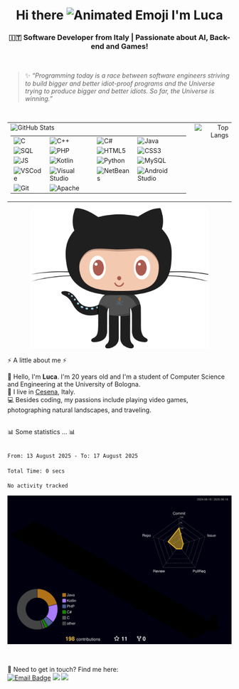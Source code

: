 <h1 align="center">Hi there <img src="https://iam-weijie.github.io/wave/hand-emoji.svg" alt="Animated Emoji" width="50" height="50"> I'm Luca</h1>


<h3 align="center">🇮🇹 Software Developer from Italy | Passionate about AI, Back-end and Games!</h3>

</br>

> ✨ *“Programming today is a race between software engineers striving to build bigger and better idiot-proof programs and the Universe trying to produce bigger and better idiots. So far, the Universe is winning.”*

</br>

<table align="center" cellpadding="0" cellspacing="0" border="0">
  <tr>
    <td valign="top" align="left" style="padding-right:12px;">
      <img src="https://github-readme-stats-black-alpha-63.vercel.app/api?username=Hachi-69&show_icons=true&hide_border=false&line_height=21&show_owner=true&theme=omni&count_private=true&v=3" alt="GitHub Stats" border="0" />
      <table cellpadding="0" cellspacing="4" border="0" style="margin-top:10px;">
        <tr>
          <td><img src="https://img.shields.io/badge/-C-A8B9CC?style=flat-square&logo=C&logoColor=white" alt="C" /></td>
          <td><img src="https://img.shields.io/badge/-C++-00599C?style=flat-square&logo=C%2B%2B&logoColor=white" alt="C++" /></td>
          <td><img src="https://img.shields.io/badge/-C%23-239120?style=flat-square&logo=C%23&logoColor=white" alt="C#" /></td>
          <td><img src="https://img.shields.io/badge/-Java-007396?style=flat-square&logo=Java&logoColor=white" alt="Java" /></td>
        </tr>
        <tr>
          <td><img src="https://img.shields.io/badge/-SQL-4479A1?style=flat-square&logo=MySQL&logoColor=white" alt="SQL" /></td>
          <td><img src="https://img.shields.io/badge/-PHP-777BB4?style=flat-square&logo=PHP&logoColor=white" alt="PHP" /></td>
          <td><img src="https://img.shields.io/badge/-HTML5-E34F26?style=flat-square&logo=HTML5&logoColor=white" alt="HTML5" /></td>
          <td><img src="https://img.shields.io/badge/-CSS3-1572B6?style=flat-square&logo=CSS3&logoColor=white" alt="CSS3" /></td>
        </tr>
        <tr>
          <td><img src="https://img.shields.io/badge/-JavaScript-F7DF1E?style=flat-square&logo=JavaScript&logoColor=black" alt="JS" /></td>
          <td><img src="https://img.shields.io/badge/-Kotlin-7F52FF?style=flat-square&logo=Kotlin&logoColor=white" alt="Kotlin" /></td>
          <td><img src="https://img.shields.io/badge/-Python-3776AB?style=flat-square&logo=Python&logoColor=white" alt="Python" /></td>
          <td><img src="https://img.shields.io/badge/-MySQL-4479A1?style=flat-square&logo=MySQL&logoColor=white" alt="MySQL" /></td>
        </tr>
        <tr>
          <td><img src="https://img.shields.io/badge/-Visual%20Studio%20Code-007ACC?style=flat-square&logo=Visual%20Studio%20Code&logoColor=white" alt="VSCode" /></td>
          <td><img src="https://img.shields.io/badge/-Visual%20Studio-5C2D91?style=flat-square&logo=Visual%20Studio&logoColor=white" alt="Visual Studio" /></td>
          <td><img src="https://img.shields.io/badge/-NetBeans-1869A6?style=flat-square&logo=Apache%20NetBeans&logoColor=white" alt="NetBeans" /></td>
          <td><img src="https://img.shields.io/badge/-Android%20Studio-3DDC84?style=flat-square&logo=Android%20Studio&logoColor=white" alt="Android Studio" /></td>
        </tr>
        <tr>
          <td><img src="https://img.shields.io/badge/-Git-F05032?style=flat-square&logo=Git&logoColor=white" alt="Git" /></td>
          <td><img src="https://img.shields.io/badge/-Apache-D22128?style=flat-square&logo=Apache&logoColor=white" alt="Apache" /></td>
        </tr>
      </table>
    </td>
    <td valign="top" align="right">
      <img src="https://github-readme-stats-black-alpha-63.vercel.app/api/top-langs?username=Hachi-69&count_private=true&theme=omni&langs_count=11&hide_border=false&v=3" alt="Top Langs" border="0" />
    </td>
  </tr>
</table>

<p align="center">
  
<img src= "./my-octo-lang.png" width="400px"/>
</p>
⚡️ A little about me ⚡️<br/>
<p>
🧔 Hello, I'm <b>Luca</b>. I'm 20 years old and I'm a student of Computer Science and Engineering at the University of Bologna.<br/>
💼 I live in <a href="https://www.google.com/maps?q=cesena">Cesena</a>, Italy.<br/>
💻 Besides coding, my passions include playing video games, photographing natural landscapes, and traveling.<br/>
</p>

<!-- 🎶Now playing ...🎶<br/>
<a href="https://spotify-informer-l8rq.vercel.app/">
<img height="75" src="https://spotify-informer-l8rq.vercel.app/api"/>
</a><br/>
<a href="https://github.com/MrStanDu33/spotify-informer"><img src="https://img.shields.io/badge/built%20with%20Spotify‑Informer-1ED760.svg?style=flat-square&logo=spotify&logoColor=white"/></a>-->
</br>
📊 Some statistics ... 📊<br/><br/>

<!--START_SECTION:waka-->

```txt
From: 13 August 2025 - To: 17 August 2025

Total Time: 0 secs

No activity tracked
```

<!--END_SECTION:waka-->

![](./profile-3d-contrib/profile-night-rainbow.svg)

</br>
<p>
📣 Need to get in touch? Find me here:<br/>
<a href="https://mail.google.com/mail/?view=cm&fs=1&to=turilloluca2005@gmail.com&su=[GitHub]%20🔥%20Contact&body=Hi%20Luca%2C%0A%0AI%20am%20contacting%20you%20today%20after%20seeing%20your%20GitHub%20profile%20to%20..."><img src="https://img.shields.io/badge/e‑mail-D14836.svg?style=for-the-badge&logo=GMail&logoColor=white" alt="Email Badge"/></a>
<a href="https://instagram.com/0icrel_0nidomoc/"><img src="https://img.shields.io/badge/instagram-E4405F.svg?style=for-the-badge&logo=instagram&logoColor=white"/></a>
<a href="https://www.linkedin.com/in/luca-turillo/"><img src="https://img.shields.io/badge/linkedin-0077B5.svg?style=for-the-badge&logo=linkedin&logoColor=white"/></a>
</p>
